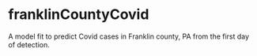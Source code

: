 # franklinCountyCovid
A model fit to predict Covid cases in Franklin county, PA from the first day of detection. 

